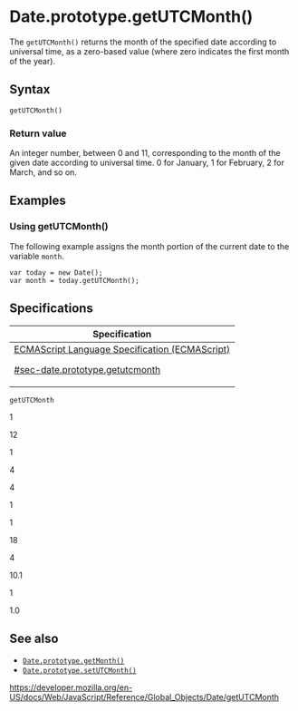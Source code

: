 # Date.prototype.getUTCMonth()

The `getUTCMonth()` returns the month of the specified date according to universal time, as a zero-based value (where zero indicates the first month of the year).

## Syntax

    getUTCMonth()

### Return value

An integer number, between 0 and 11, corresponding to the month of the given date according to universal time. 0 for January, 1 for February, 2 for March, and so on.

## Examples

### Using getUTCMonth()

The following example assigns the month portion of the current date to the variable `month`.

    var today = new Date();
    var month = today.getUTCMonth();

## Specifications

<table>
<thead>
<tr class="header">
<th>Specification</th>
</tr>
</thead>
<tbody>
<tr class="odd">
<td>
<a href="https://tc39.es/ecma262/#sec-date.prototype.getutcmonth">ECMAScript Language Specification (ECMAScript)
<br/>

<span class="small">#sec-date.prototype.getutcmonth</span>
</a>
</td>
</tr>
</tbody>
</table>

`getUTCMonth`

1

12

1

4

4

1

1

18

4

10.1

1

1.0

## See also

-   [`Date.prototype.getMonth()`](getmonth)
-   [`Date.prototype.setUTCMonth()`](setutcmonth)

<a href="https://developer.mozilla.org/en-US/docs/Web/JavaScript/Reference/Global_Objects/Date/getUTCMonth" class="_attribution-link">https://developer.mozilla.org/en-US/docs/Web/JavaScript/Reference/Global_Objects/Date/getUTCMonth</a>

